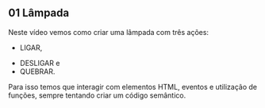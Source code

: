 ## 01 Lâmpada

Neste  vídeo vemos como criar uma lâmpada com três ações:
+ LIGAR, 
- DESLIGAR e 
- QUEBRAR. 

Para isso temos que interagir com elementos HTML, eventos e utilização de funções, sempre tentando criar um código semântico.
